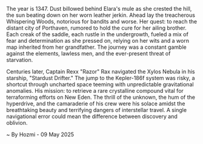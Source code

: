 
The year is 1347.  Dust billowed behind Elara's mule as she crested the hill, the sun beating down on her worn leather jerkin.  Ahead lay the treacherous Whispering Woods, notorious for bandits and worse.  Her quest: to reach the distant city of Porthaven, rumored to hold the cure for her ailing brother.  Each creak of the saddle, each rustle in the undergrowth, fueled a mix of fear and determination as she pressed on, relying on her wits and a worn map inherited from her grandfather. The journey was a constant gamble against the elements, lawless men, and the ever-present threat of starvation.

Centuries later, Captain Rexx "Razor" Rax navigated the Xylos Nebula in his starship, "Stardust Drifter."  The jump to the Kepler-186f system was risky, a shortcut through uncharted space teeming with unpredictable gravitational anomalies.  His mission: to retrieve a rare crystalline compound vital for terraforming efforts on New Eden.  The thrill of the unknown, the hum of the hyperdrive, and the camaraderie of his crew were his solace amidst the breathtaking beauty and terrifying dangers of interstellar travel.  A single navigational error could mean the difference between discovery and oblivion.

~ By Hozmi - 09 May 2025
